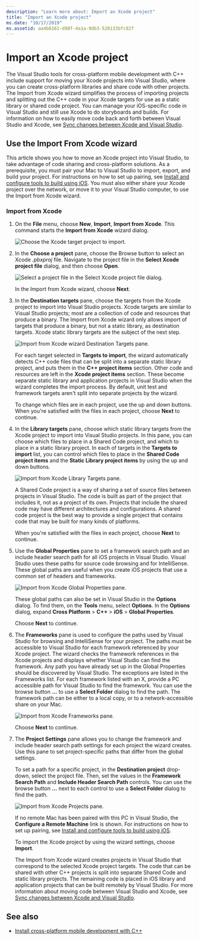 ```yaml
---
description: "Learn more about: Import an Xcode project"
title: "Import an Xcode project"
ms.date: "10/17/2019"
ms.assetid: aa4b8161-d98f-4a1a-9db3-520133bfc82f
---
```

# Import an Xcode project

The Visual Studio tools for cross-platform mobile development with C++ include support for moving your Xcode projects into Visual Studio, where you can create cross-platform libraries and share code with other projects. The Import from Xcode wizard simplifies the process of importing projects and splitting out the C++ code in your Xcode targets for use as a static library or shared code project. You can manage your iOS-specific code in Visual Studio and still use Xcode to do storyboards and builds. For information on how to easily move code back and forth between Visual Studio and Xcode, see [Sync changes between Xcode and Visual Studio](sync-changes-between-xcode-and-visual-studio.md).

## Use the Import From Xcode wizard

This article shows you how to move an Xcode project into Visual Studio, to take advantage of code sharing and cross-platform solutions. As a prerequisite, you must pair your Mac to Visual Studio to import, export, and build your project. For instructions on how to set up pairing, see [Install and configure tools to build using iOS](../cross-platform/install-and-configure-tools-to-build-using-ios.md). You must also either share your Xcode project over the network, or move it to your Visual Studio computer, to use the Import from Xcode wizard.

### Import from Xcode

1. On the **File** menu, choose **New**, **Import**, **Import from Xcode**. This command starts the **Import from Xcode** wizard dialog.

   ![Choose the Xcode target project to import.](../cross-platform/media/cppmdd-u2-importxcode-choose.png "Choose the Xcode target project to import")

1. In the **Choose a project** pane, choose the Browse button to select an Xcode *.pbxproj* file. Navigate to the project file in the **Select Xcode project file** dialog, and then choose **Open**.

   ![Select a project file in the Select Xcode project file dialog.](../cross-platform/media/cppmdd-u2-importxcode-browse.png "Select a project file in the Select Xcode project file dialog")

   In the Import from Xcode wizard, choose **Next**.

1. In the **Destination targets** pane, choose the targets from the Xcode project to import into Visual Studio projects. Xcode targets are similar to Visual Studio projects; most are a collection of code and resources that produce a binary. The Import from Xcode wizard only allows import of targets that produce a binary, but not a static library, as destination targets. Xcode static library targets are the subject of the next step.

   ![Import from Xcode wizard Destination Targets pane.](../cross-platform/media/cppmdd-u2-importxcode-destination.jpg "Import from Xcode wizard Destination Targets pane")

   For each target selected in **Targets to import**, the wizard automatically detects C++ code files that can be split into a separate static library project, and puts them in the **C++ project items** section. Other code and resources are left in the **Xcode project items** section. These become separate static library and application projects in Visual Studio when the wizard completes the import process. By default, unit test and framework targets aren't split into separate projects by the wizard.

   To change which files are in each project, use the up and down buttons. When you're satisfied with the files in each project, choose **Next** to continue.

1. In the **Library targets** pane, choose which static library targets from the Xcode project to import into Visual Studio projects. In this pane, you can choose which files to place in a Shared Code project, and which to place in a static library project. In each of targets in the **Targets to import** list, you can control which files to place in the **Shared Code project items** and the **Static Library project items** by using the up and down buttons.

   ![Import from Xcode Library Targets pane.](../cross-platform/media/cppmdd-u2-importxcode-library.jpg "Import from Xcode Library Targets pane")

   A Shared Code project is a way of sharing a set of source files between projects in Visual Studio. The code is built as part of the project that includes it, not as a project of its own. Projects that include the shared code may have different architectures and configurations. A shared code project is the best way to provide a single project that contains code that may be built for many kinds of platforms.

   When you're satisfied with the files in each project, choose **Next** to continue.

1. Use the **Global Properties** pane to set a framework search path and an include header search path for all iOS projects in Visual Studio. Visual Studio uses these paths for source code browsing and for IntelliSense. These global paths are useful when you create iOS projects that use a common set of headers and frameworks.

   ![Import from Xcode Global Properties pane.](../cross-platform/media/cppmdd-u2-importxcode-global.jpg "Import from Xcode Global Properties pane")

   These global paths can also be set in Visual Studio in the **Options** dialog. To find them, on the **Tools** menu, select **Options**. In the **Options** dialog, expand **Cross Platform** > **C++** > **iOS** > **Global Properties**.

   Choose **Next** to continue.

1. The **Frameworks** pane is used to configure the paths used by Visual Studio for browsing and IntelliSense for your project. The paths must be accessible to Visual Studio for each framework referenced by your Xcode project. The wizard checks the framework references in the Xcode projects and displays whether Visual Studio can find the framework. Any path you have already set up in the Global Properties should be discovered by Visual Studio. The exceptions are listed in the Frameworks list. For each framework listed with an X, provide a PC accessible path for Visual Studio to find the framework. You can use the browse button **...** to use a **Select Folder** dialog to find the path. The framework path can be either to a local copy, or to a network-accessible share on your Mac.

   ![Import from Xcode Frameworks pane.](../cross-platform/media/cppmdd-u2-importxcode-frameworks.jpg "Import from Xcode Frameworks pane")

   Choose **Next** to continue.

1. The **Project Settings** pane allows you to change the framework and include header search path settings for each project the wizard creates. Use this pane to set project-specific paths that differ from the global settings.

   To set a path for a specific project, in the **Destination project** drop-down, select the project file. Then, set the values in the **Framework Search Path** and **Include Header Search Path** controls. You can use the browse button **...** next to each control to use a **Select Folder** dialog to find the path.

   ![Import from Xcode Projects pane.](../cross-platform/media/cppmdd-u2-importxcode-projects.jpg "Import from Xcode Projects pane")

   If no remote Mac has been paired with this PC in Visual Studio, the **Configure a Remote Machine** link is shown. For instructions on how to set up pairing, see [Install and configure tools to build using iOS](../cross-platform/install-and-configure-tools-to-build-using-ios.md).

   To import the Xcode project by using the wizard settings, choose **Import**.

   The Import from Xcode wizard creates projects in Visual Studio that correspond to the selected Xcode project targets. The code that can be shared with other C++ projects is split into separate Shared Code and static library projects. The remaining code is placed in iOS library and application projects that can be built remotely by Visual Studio. For more information about moving code between Visual Studio and Xcode, see [Sync changes between Xcode and Visual Studio](../cross-platform/sync-changes-between-xcode-and-visual-studio.md).

## See also

- [Install cross-platform mobile development with C++](../cross-platform/install-visual-cpp-for-cross-platform-mobile-development.md)
